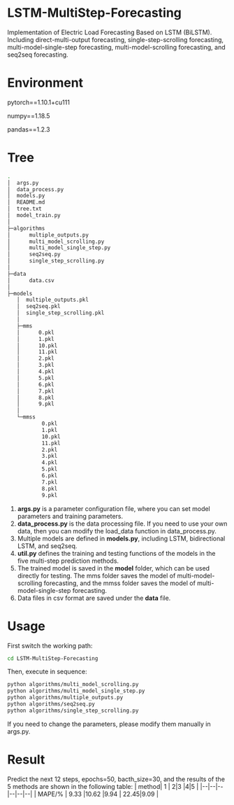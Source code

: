 # LSTM-MultiStep-Forecasting
Implementation of Electric Load Forecasting Based on LSTM (BiLSTM). Including direct-multi-output forecasting, single-step-scrolling forecasting, multi-model-single-step forecasting, multi-model-scrolling forecasting, and seq2seq forecasting.

# Environment
pytorch==1.10.1+cu111

numpy==1.18.5

pandas==1.2.3

# Tree
```bash
.
│  args.py
│  data_process.py
│  models.py
│  README.md
│  tree.txt
│  model_train.py
│          
├─algorithms
│      multiple_outputs.py
│      multi_model_scrolling.py
│      multi_model_single_step.py
│      seq2seq.py
│      single_step_scrolling.py
│      
├─data
│      data.csv
│      
├─models
   │  multiple_outputs.pkl
   │  seq2seq.pkl
   │  single_step_scrolling.pkl
   │  
   ├─mms
   │      0.pkl
   │      1.pkl
   │      10.pkl
   │      11.pkl
   │      2.pkl
   │      3.pkl
   │      4.pkl
   │      5.pkl
   │      6.pkl
   │      7.pkl
   │      8.pkl
   │      9.pkl
   │      
   └─mmss
           0.pkl
           1.pkl
           10.pkl
           11.pkl
           2.pkl
           3.pkl
           4.pkl
           5.pkl
           6.pkl
           7.pkl
           8.pkl
           9.pkl

```
1. **args.py** is a parameter configuration file, where you can set model parameters and training parameters.
2. **data_process.py** is the data processing file. If you need to use your own data, then you can modify the load_data function in data_process.py.
3. Multiple models are defined in **models.py**, including LSTM, bidirectional LSTM, and seq2seq.
4. **util.py** defines the training and testing functions of the models in the five multi-step prediction methods.
5. The trained model is saved in the **model** folder, which can be used directly for testing. The mms folder saves the model of multi-model-scrolling forecasting, and the mmss folder saves the model of multi-model-single-step forecasting.
6. Data files in csv format are saved under the **data** file.
# Usage
First switch the working path:
```bash
cd LSTM-MultiStep-Forecasting
```
Then, execute in sequence:
```bash
python algorithms/multi_model_scrolling.py
python algorithms/multi_model_single_step.py
python algorithms/multiple_outputs.py
python algorithms/seq2seq.py
python algorithms/single_step_scrolling.py
```
If you need to change the parameters, please modify them manually in args.py.
# Result
Predict the next 12 steps, epochs=50, bacth_size=30, and the results of the 5 methods are shown in the following table:
| method| 1 | 2|3 |4|5 |
|--|--|--|--|--|--|
| MAPE/% | 9.33 |10.62 |9.94 | 22.45|9.09 |
